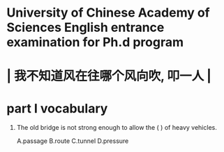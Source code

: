  
# University of Chinese Academy of Sciences English entrance examination for Ph.d program

# | 我不知道风在往哪个风向吹, 叩一人 |

# part I vocabulary

1. The old bridge is not strong enough to allow the (    ) of heavy vehicles.

    A.passage   B.route    C.tunnel    D.pressure
